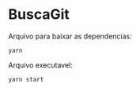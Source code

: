 # BuscaGit

Arquivo para baixar as dependencias:

    yarn
    
Arquivo executavel:

    yarn start
